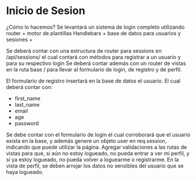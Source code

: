 # Inicio de Sesion
¿Cómo lo hacemos? Se levantará un sistema de login completo utilizando router + motor de plantillas Handlebars + base de datos para usuarios y sesiones + 

Se deberá contar con una estructura de router para sessions en /api/sessions/ el cual contará con métodos para registrar a un usuario y para su respectivo login
Se deberá contar además con un router de vistas en la ruta base / para llevar al formulario de login, de registro y de perfil.

El formulario de registro insertará en la base de datos el usuario. El cual deberá contar con:
- first_name
- last_name
- email
- age
- password

Se debe contar con el formulario de login el cual corroborará que el usuario exista en la base, y además genere un objeto user en req.session, indicando que puede utilizar la página.
Agregar validaciones a las rutas de vistas para que, si aún no estoy logueado, no pueda entrar a ver mi perfil, y si ya estoy logueado, no pueda volver a loguearme o registrarme.
En la vista de perfil, se deben arrojar los datos no sensibles del usuario que se haya logueado.
